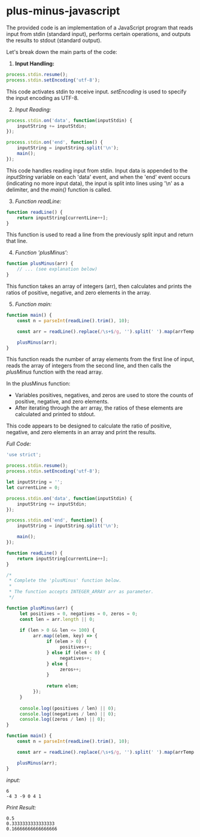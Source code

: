 # plus-minus-javascript
The provided code is an implementation 
of a JavaScript program that reads input from stdin (standard input), 
performs certain operations, and outputs the results to stdout (standard output).

Let's break down the main parts of the code:

1. **Input Handling:**
```javascript
process.stdin.resume();
process.stdin.setEncoding('utf-8');
```
This code activates stdin to receive input.
*setEncoding* is used to specify the input encoding as UTF-8.

2. *Input Reading:*
```javascript
process.stdin.on('data', function(inputStdin) {
    inputString += inputStdin;
});

process.stdin.on('end', function() {
    inputString = inputString.split('\n');
    main();
});
```
This code handles reading input from stdin. 
Input data is appended to the *inputString* variable on each 'data' event, 
and when the 'end' event occurs (indicating no more input data), 
the input is split into lines using '\n' as a delimiter, and the *main()* function is called.

3. *Function readLine:*
```javascript
function readLine() {
    return inputString[currentLine++];
}
```
This function is used to read a line from the previously split input and return that line.

4. *Function 'plusMinus':*
```javascript
function plusMinus(arr) {
    // ... (see explanation below)
}
```
This function takes an array of integers (arr), 
then calculates and prints the ratios of positive, negative, and zero elements in the array.

5. *Function main:*
```javascript
function main() {
    const n = parseInt(readLine().trim(), 10);

    const arr = readLine().replace(/\s+$/g, '').split(' ').map(arrTemp => parseInt(arrTemp, 10));

    plusMinus(arr);
}
```
This function reads the number of array elements from the first line of input, 
reads the array of integers from the second line, 
and then calls the *plusMinus* function with the read array.

In the plusMinus function:

- Variables positives, negatives, and zeros are used to store the counts of
  positive, negative, and zero elements.
- After iterating through the arr array,
  the ratios of these elements are calculated and printed to stdout.
  
This code appears to be designed to calculate the ratio of positive, 
negative, and zero elements in an array and print the results.

*Full Code:*
```javascript
'use strict';

process.stdin.resume();
process.stdin.setEncoding('utf-8');

let inputString = '';
let currentLine = 0;

process.stdin.on('data', function(inputStdin) {
    inputString += inputStdin;
});

process.stdin.on('end', function() {
    inputString = inputString.split('\n');

    main();
});

function readLine() {
    return inputString[currentLine++];
}

/*
 * Complete the 'plusMinus' function below.
 *
 * The function accepts INTEGER_ARRAY arr as parameter.
 */

function plusMinus(arr) {
     let positives = 0, negatives = 0, zeros = 0;
     const len = arr.length || 0;
      
     if (len > 0 && len <= 100) {
          arr.map((elem, key) => {
               if (elem > 0) {
                    positives++;
               } else if (elem < 0) {
                    negatives++; 
               } else {
                    zeros++;
               }
                  
               return elem; 
          }); 
     } 
     
     console.log((positives / len) || 0);
     console.log((negatives / len) || 0);
     console.log((zeros / len) || 0);      
}

function main() {
    const n = parseInt(readLine().trim(), 10);

    const arr = readLine().replace(/\s+$/g, '').split(' ').map(arrTemp => parseInt(arrTemp, 10));

    plusMinus(arr);
}
```

*input:*
```
6
-4 3 -9 0 4 1
```

*Print Result:*
```
0.5
0.3333333333333333
0.16666666666666666
```
